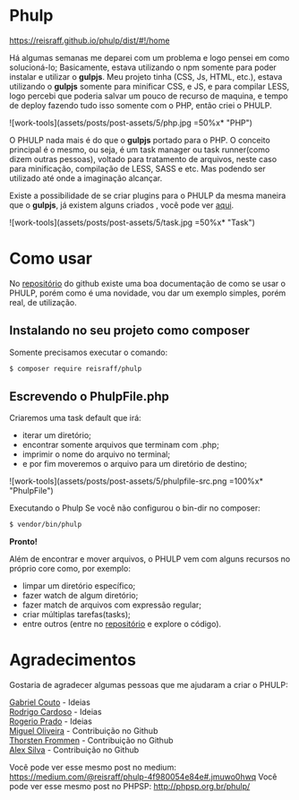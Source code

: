 # Phulp

<a href="https://reisraff.github.io/phulp/dist/#!/home" target="_blank">https://reisraff.github.io/phulp/dist/#!/home</a>

Há algumas semanas me deparei com um problema e logo pensei em como solucioná-lo; Basicamente, estava utilizando o npm somente para poder instalar e utilizar o **gulpjs**. Meu projeto tinha (CSS, Js, HTML, etc.), estava utilizando o **gulpjs** somente para minificar CSS, e JS, e para compilar LESS, logo percebi que poderia salvar um pouco de recurso de maquina, e tempo de deploy fazendo tudo isso somente com o PHP, então criei o PHULP.

![work-tools](assets/posts/post-assets/5/php.jpg =50%x* "PHP")

O PHULP nada mais é do que o **gulpjs** portado para o PHP. O conceito principal é o mesmo, ou seja, é um task manager ou task runner(como dizem outras pessoas), voltado para tratamento de arquivos, neste caso para minificação, compilação de LESS, SASS e etc. Mas podendo ser utilizado até onde a imaginação alcançar.

Existe a possibilidade de se criar plugins para o PHULP da mesma maneira que o **gulpjs**, já existem alguns criados , você pode ver <a href="https://reisraff.github.io/phulp/dist/#!/plugins" target="_blank">aqui</a>.

![work-tools](assets/posts/post-assets/5/task.jpg =50%x* "Task")

# Como usar

No <a href="https://github.com/reisraff/phulp" target="_blank">repositório</a> do github existe uma boa documentação de como se usar o PHULP, porém como é uma novidade, vou dar um exemplo simples, porém real, de utilização.

## Instalando no seu projeto como composer
Somente precisamos executar o comando:

```bash
$ composer require reisraff/phulp
```

## Escrevendo o PhulpFile.php

Criaremos uma task default que irá:
- iterar um diretório;
- encontrar somente arquivos que terminam com .php;
- imprimir o nome do arquivo no terminal;
- e por fim moveremos o arquivo para um diretório de destino;

![work-tools](assets/posts/post-assets/5/phulpfile-src.png =100%x* "PhulpFile")

Executando o Phulp Se você não configurou o bin-dir no composer:

```bash
$ vendor/bin/phulp
```

**Pronto!**

Além de encontrar e mover arquivos, o PHULP vem com alguns recursos no próprio core como, por exemplo:
- limpar um diretório específico;
- fazer watch de algum diretório;
- fazer match de arquivos com expressão regular;
- criar múltiplas tarefas(tasks);
- entre outros (entre no <a href="https://github.com/reisraff/phulp" target="_blank">repositório</a> e explore o código).

# Agradecimentos

Gostaria de agradecer algumas pessoas que me ajudaram a criar o PHULP:

<a href="https://twitter.com/gabrielrcouto/" target="_blank">Gabriel Couto</a> - Ideias<br />
<a href="https://twitter.com/pokemaobr" target="_blank">Rodrigo Cardoso</a> - Ideias<br />
<a href="https://twitter.com/rogeriopradoj" target="_blank">Rogerio Prado</a> - Ideias<br />
<a href="https://github.com/oliveiramiguel" target="_blank">Miguel Oliveira</a> - Contribuição no Github<br />
<a href="https://github.com/tfrommen" target="_blank">Thorsten Frommen</a> - Contribuição no Github<br />
<a href="https://github.com/alexmsilva" target="_blank">Alex Silva</a> - Contribuição no Github<br />


Você pode ver esse mesmo post no medium: <a href="https://medium.com/@reisraff/phulp-4f980054e84e#.jmuwo0hwq" target="_blank">https://medium.com/@reisraff/phulp-4f980054e84e#.jmuwo0hwq</a>
Você pode ver esse mesmo post no PHPSP: <a href="http://phpsp.org.br/phulp/" target="_blank">http://phpsp.org.br/phulp/</a>
